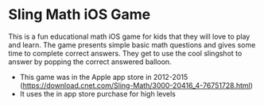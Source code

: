 # Sling Math iOS Game

This is a fun educational math iOS game for kids that they will love to play and learn. The game presents simple basic math questions and gives some time to complete correct answers. They get to use the cool slingshot to answer by popping the correct answered balloon.

- This game was in the Apple app store in 2012-2015 (https://download.cnet.com/Sling-Math/3000-20416_4-76751728.html)
- It uses the in app store purchase for high levels

